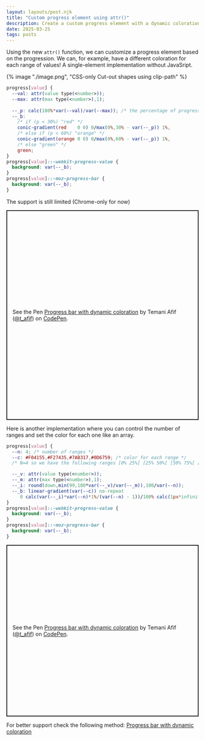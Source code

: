 ```yaml
---
layout: layouts/post.njk
title: "Custom progress element using attr()"
description: Create a custom progress element with a dynamic coloration based on the value
date: 2025-03-25
tags: posts
---
```


Using the new `attr()` function, we can customize a progress element based on the progression. We can, for example, have a different coloration for each range of values! A single-element implementation without JavaSript.

{% image "./image.png", "CSS-only Cut-out shapes using clip-path" %}

```css
progress[value] {
  --val: attr(value type(<number>));
  --max: attr(max type(<number>),1);
  
  --_p: calc(100%*var(--val)/var(--max)); /* the percentage of progression */
  --_b: 
    /* if (p < 30%) "red" */
    conic-gradient(red    0 0) 0/max(0%,30% - var(--_p)) 1%,
    /* else if (p < 60%) "orange" */
    conic-gradient(orange 0 0) 0/max(0%,60% - var(--_p)) 1%,
    /* else "green" */
    green;
}
progress[value]::-webkit-progress-value {
  background: var(--_b);
}
progress[value]::-moz-progress-bar {
  background: var(--_b);
}
```

The support is still limited (Chrome-only for now)

<p class="codepen" data-height="550" data-default-tab="result" data-slug-hash="OPJwbVJ" data-pen-title="Progress bar with dynamic coloration" data-preview="true" data-user="t_afif" style="height: 550px; box-sizing: border-box; display: flex; align-items: center; justify-content: center; border: 2px solid; margin: 1em 0; padding: 1em;">
  <span>See the Pen <a href="https://codepen.io/t_afif/pen/OPJwbVJ">
  Progress bar with dynamic coloration</a> by Temani Afif (<a href="https://codepen.io/t_afif">@t_afif</a>)
  on <a href="https://codepen.io">CodePen</a>.</span>
</p>
<script async src="https://public.codepenassets.com/embed/index.js"></script>

Here is another implementation where you can control the number of ranges and set the color for each one like an array.

```css
progress[value] {
  --n: 4; /* number of ranges */
  --c: #F04155,#F27435,#7AB317,#0D6759; /* color for each range */
  /* N=4 so we have the following ranges [0% 25%[ [25% 50%[ [50% 75%[ [75% 100%] */

  --_v: attr(value type(<number>));
  --_m: attr(max type(<number>),1);
  --_i: round(down,min(99,100*var(--_v)/var(--_m)),100/var(--n));
  --_b: linear-gradient(var(--c)) no-repeat
     0 calc(var(--_i)*var(--n)*1%/(var(--n) - 1))/100% calc(1px*infinity);
}
progress[value]::-webkit-progress-value {
  background: var(--_b);
}
progress[value]::-moz-progress-bar {
  background: var(--_b);
}
```

<p class="codepen" data-height="450" data-default-tab="result" data-slug-hash="LEYJGoQ" data-pen-title="Progress bar with dynamic coloration" data-preview="true" data-user="t_afif" style="height: 450px; box-sizing: border-box; display: flex; align-items: center; justify-content: center; border: 2px solid; margin: 1em 0; padding: 1em;">
  <span>See the Pen <a href="https://codepen.io/t_afif/pen/LEYJGoQ">
  Progress bar with dynamic coloration</a> by Temani Afif (<a href="https://codepen.io/t_afif">@t_afif</a>)
  on <a href="https://codepen.io">CodePen</a>.</span>
</p>
<script async src="https://public.codepenassets.com/embed/index.js"></script>

For better support check the following method: [Progress bar with dynamic coloration](/progress-bar-dynamic-color/)